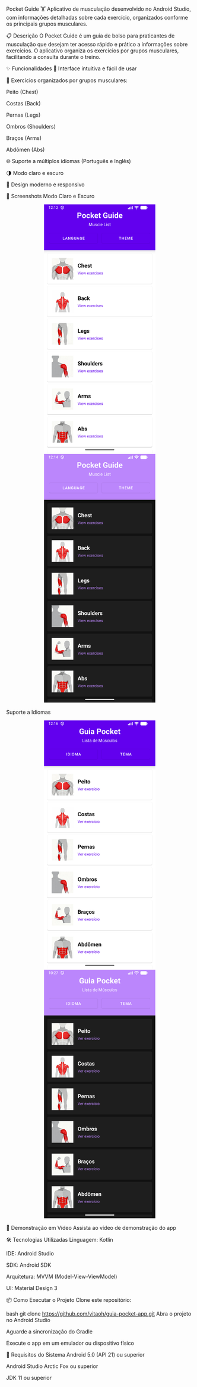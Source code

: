 Pocket Guide 🏋️
Aplicativo de musculação desenvolvido no Android Studio, com informações detalhadas sobre cada exercício, organizados conforme os principais grupos musculares.

📋 Descrição
O Pocket Guide é um guia de bolso para praticantes de musculação que desejam ter acesso rápido e prático a informações sobre exercícios. O aplicativo organiza os exercícios por grupos musculares, facilitando a consulta durante o treino.

✨ Funcionalidades
📱 Interface intuitiva e fácil de usar

💪 Exercícios organizados por grupos musculares:

Peito (Chest)

Costas (Back)

Pernas (Legs)

Ombros (Shoulders)

Braços (Arms)

Abdômen (Abs)

🌐 Suporte a múltiplos idiomas (Português e Inglês)

🌗 Modo claro e escuro

🎨 Design moderno e responsivo

📸 Screenshots
Modo Claro e Escuro
<div align="center"> 
    <img src="assets/tema-claro.png" alt="Modo Claro" width="300"/> 
    <img src="assets/tema-escuro.png" alt="Modo Escuro" width="300"/> 
</div>

Suporte a Idiomas
<div align="center">
    <img src="assets/ptbr.png" alt="Interface em Português" width="300"/> 
    <img src="assets/ptbr-escuro.png" alt="Interface em Inglês" width="300"/> 
</div>

🎥 Demonstração em Vídeo
Assista ao vídeo de demonstração do app

🛠️ Tecnologias Utilizadas
Linguagem: Kotlin

IDE: Android Studio

SDK: Android SDK

Arquitetura: MVVM (Model-View-ViewModel)

UI: Material Design 3

📦 Como Executar o Projeto
Clone este repositório:

bash
git clone https://github.com/vitaoh/guia-pocket-app.git
Abra o projeto no Android Studio

Aguarde a sincronização do Gradle

Execute o app em um emulador ou dispositivo físico

📱 Requisitos do Sistema
Android 5.0 (API 21) ou superior

Android Studio Arctic Fox ou superior

JDK 11 ou superior